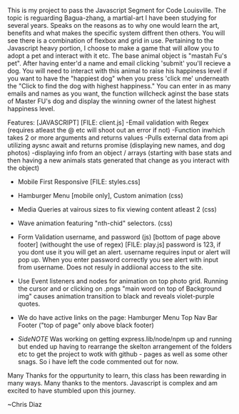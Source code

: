 This is my project to pass the Javascript Segment for Code Louisville. The topic is reguarding Bagua-zhang, a martial-art I have been studying for several years. Speaks on the reasons as to why one would learn the art, benefits and what makes the specific system diffrent then others. You will see there is a combination of flexbox and grid in use. Pertaining to the Javascript heavy portion, I choose to make a game that will allow you to adopt a pet and interact with it etc. The base animal object is "mastah Fu's pet". After having enter'd a name and email clicking 'submit' you'll recieve a dog. You will need to interact with this animal to raise his happiness level if you want to have the "happiest dog" when you press 'click me' underneath the "Click to find the dog with highest happiness." You can enter in as many emails and names as you want, the function willcheck aginst the base stats of Master FU's dog and display the winning owner of the latest highest happiness level.
  

Features:
 [JAVASCRIPT] [FILE: client.js]
-Email validation with Regex (requires atleast the @ etc will shoot out an error if not)
-Function inwhich takes 2 or more arguments and returns values
-Pulls external data from api utilizing aysnc await and returns promise (displaying new names, and dog photos)
-displaying info from an object / arrays (starting with base stats and then having a new animals stats generated that change as you interact with the object)

- Mobile First Responsive [FILE: styles.css]
- Hamburger Menu [mobile only], Custom animation (css)
- Media Queries at vairous sizes to fix viewing content atleast 2 (css)
- Wave animation featuring "nth-chid" selectors. (css)

- Form Validation username, and password (js) [bottom of page above footer] (withought the use of regex) [FILE: play.js]
    password is 123, if you dont use it you will get an alert.
    username requires input or alert will pop up.
    When you enter password correctly you see alert with input from username.
    Does not resuly in addiional access to the site.

- Use Event listeners and nodes for animation on top photo grid. Running the cursor and or clicking on .pngs "main word on top of Background img"
causes animation transition to black and reveals violet-purple quotes.

- We do have active links on the page:
Hamburger Menu 
Top Nav Bar 
Footer ("top of page" only above black footer)

- *SideNOTE* Was working on getting express.lib/node/npm up and running but ended up having to rearrange the skelton arrangement of the folders etc to get the project to wotk with github - pages as well as some other snags. So i have left the code commented out for now.


Many Thanks for the oppurtunity to learn, this class has been rewarding in many ways. Many thanks to the mentors. Javascript is complex and am excited to have stumbled upon this journey. 

~Chris Diaz